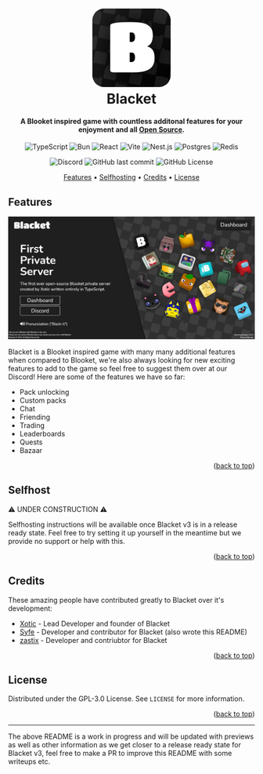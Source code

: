 <div id="top"></div>
<!-- Cover -->
<h1 align="center">
	<br>
	<a href="https://blacket.org">
		<img src="./assets/logo.png" alt="Logo" width="160" height="160">
	</a>
	<br>
	Blacket
	<br>
</h1>

<h4 align="center">A Blooket inspired game with countless additonal features for your enjoyment and all <a href="#license">Open Source</a>.</h4>

<!-- Badges -->
<p align="center">
	<img alt="TypeScript" src="https://img.shields.io/badge/TypeScript-3178C6?logo=typescript&logoColor=fff">
	<img alt="Bun" src="https://img.shields.io/badge/Bun-000?logo=bun&logoColor=fff">
	<img alt="React" src="https://img.shields.io/badge/React-%2320232a.svg?logo=react&logoColor=%2361DAFB">
	<img alt="Vite" src="https://img.shields.io/badge/Vite-646CFF?logo=vite&logoColor=fff">
	<img alt="Nest.js" src="https://img.shields.io/badge/Nest.js-%23E0234E.svg?logo=nestjs&logoColor=white">
	<img alt="Postgres" src="https://img.shields.io/badge/Postgres-%23316192.svg?logo=postgresql&logoColor=white">
	<img alt="Redis" src="https://img.shields.io/badge/Redis-%23DD0031.svg?logo=redis&logoColor=white">
</p>
<p align="center">
	<img alt="Discord" src="https://img.shields.io/discord/1015037282551615518?link=https%3A%2F%2Fdiscord.gg%2F5setU8ye6j&label=discord">
	<img alt="GitHub last commit" src="https://img.shields.io/github/last-commit/blacketps/blacket">
	<img alt="GitHub License" src="https://img.shields.io/github/license/blacketps/blacket">
</p>

<!-- Navigation -->
<p align="center">
	<a href="#features">Features</a> •
    <a href="#selfhost">Selfhosting</a> •
    <a href="#credits">Credits</a> •
	<a href="#license">License</a>
</p>

## Features

![Blacket](./assets/preview.png)

Blacket is a Blooket inspired game with many many additional features when compared to Blooket, we're also always looking for new exciting features to add to the game so feel free to suggest them over at our Discord! Here are some of the features we have so far:

<!-- TODO: redo this and make it not just a :nerd: :nerd: bullet point list, add some info on each feature and images -->
- Pack unlocking
- Custom packs
- Chat
- Friending
- Trading
- Leaderboards
- Quests
- Bazaar

<p align="right">(<a href="#top">back to top</a>)</p>

## Selfhost

⚠️ UNDER CONSTRUCTION ⚠️

Selfhosting instructions will be available once Blacket v3 is in a release ready state. Feel free to try setting it up yourself in the meantime but we provide no support or help with this.

<p align="right">(<a href="#top">back to top</a>)</p>

## Credits

These amazing people have contributed greatly to Blacket over it's development:
- [Xotic](https://github.com/XOTlC) - Lead Developer and founder of Blacket
- [Syfe](https://github.com/ItsSyfe) - Developer and contributor for Blacket (also wrote this README)
- [zastix](https://github.com/zastlx) - Developer and contriubtor for Blacket

<p align="right">(<a href="#top">back to top</a>)</p>

## License

Distributed under the GPL-3.0 License. See `LICENSE` for more information.

<p align="right">(<a href="#top">back to top</a>)</p>


---

The above README is a work in progress and will be updated with previews as well as other information as we get closer to a release ready state for Blacket v3, feel free to make a PR to improve this README with some writeups etc.
